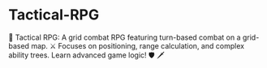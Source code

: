 # Tactical-RPG
🧠 Tactical RPG: A grid combat RPG featuring turn-based combat on a grid-based map. ⚔️ Focuses on positioning, range calculation, and complex ability trees. Learn advanced game logic! 🛡️ 🗡️
